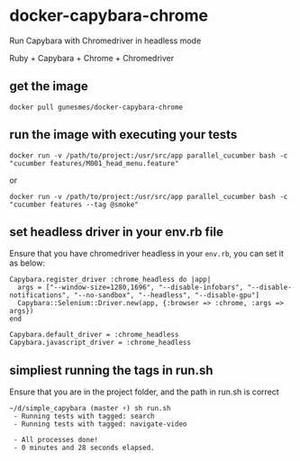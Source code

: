 # docker-capybara-chrome
Run Capybara with Chromedriver in headless mode

Ruby + Capybara + Chrome + Chromedriver

## get the image
    docker pull gunesmes/docker-capybara-chrome

## run the image with executing your tests
    docker run -v /path/to/project:/usr/src/app parallel_cucumber bash -c "cucumber features/M001_head_menu.feature"

or

    docker run -v /path/to/project:/usr/src/app parallel_cucumber bash -c "cucumber features --tag @smoke"


## set headless driver in your env.rb file

Ensure that you have chromedriver headless in your `env.rb`, you can set it as below:

    Capybara.register_driver :chrome_headless do |app|
      args = ["--window-size=1280,1696", "--disable-infobars", "--disable-notifications", "--no-sandbox", "--headless", "--disable-gpu"]  
      Capybara::Selenium::Driver.new(app, {:browser => :chrome, :args => args})
    end

    Capybara.default_driver = :chrome_headless
    Capybara.javascript_driver = :chrome_headless


## simpliest running the tags in run.sh

Ensure that you are in the project folder, and the path in run.sh is correct

	~/d/simple_capybara (master ⚡) sh run.sh
	 - Running tests with tagged: search
	 - Running tests with tagged: navigate-video

	 - All processes done!
	 - 0 minutes and 28 seconds elapsed.

